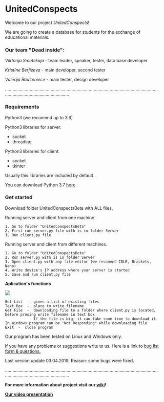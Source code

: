# UnitedConspects
 
Welcome to our project *UnitedConspects*!

We are going to create a database for students for the exchange of educational materials.

### Our team "Dead inside":

*Viktorija Smetskaja* - team leader, speaker, tester, data base developer

*Kristīne Berļizeva* - main developer, second tester

*Valērija Radzeniece* - main tester, design developer

................................................................................................................................................................................

### Requirements

Python3 (we recomend up to 3.6)


Python3 libraries for server:
   * socket
   * threading
    
    
Python3 libraries for client:
   * socket
   * tkinter
    
    
Usually this libraries are included by default. 


You can download Python 3.7 [here](https://www.python.org/downloads/)

### Get started
Download folder UnitedConspectsBeta with ALL files.

   Running server and client from one machine.
    
    1. Go to folder "UnitedConspectsBeta"
    2. First run server.py file with is in folder Server
    3. Run client.py file
    
   Running server and client from different machines.
    
    1. Go to folder "UnitedConspectsBeta"
    2. Run server.py with is in folder Server
    3. Open client.py with any file editor (we recomend IDLE, Brackets, Nano)
    4. Write device's IP address where your server is started
    5. Save and run client.py file
    
   **Aplication's functions**

![](https://github.com/krisypon/UnitedConspects/blob/master/Images/Screenshoots/GUI.PNG?raw=true)
    
    Get List  -  gives a list of existing files
    Text Box  -  place to write filename 
    Get File  -  downloading file to a folder where client.py is located, before presing write filename in text box
                 If the file is big, it can take some time to download it. In Windows program can be "Not Responding" while downloading file
    Exit  -  close program

Our program has been tested on Linux and Windows only.

If you have any problems or suggestions write to us. Here is a link to [bug list form & questions.](https://docs.google.com/spreadsheets/d/1FEiBkBkX3OFcchRnv_yOWqFQSkaAlGLDS4qN3EAqAtI/edit#gid=0)

Last version update 03.04.2019. Reason: some bugs were fixed.

................................................................................................................................................................................

**For more information about project visit our [wiki](https://github.com/krisypon/UnitedConspects/wiki)!**

**[Our video presentation](https://www.youtube.com/watch?v=pJIAptOkMXs)**
